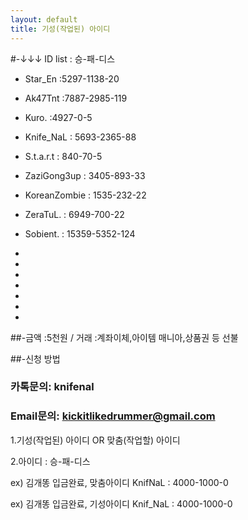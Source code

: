```yaml
---
layout: default
title: 기성(작업된) 아이디
---
```


#-↓↓↓ ID list : 승-패-디스




* Star_En :5297-1138-20

* Ak47Tnt :7887-2985-119 

* Kuro. :4927-0-5

* Knife_NaL : 5693-2365-88

* S.t.a.r.t : 840-70-5  

* ZaziGong3up : 3405-893-33

* KoreanZombie : 1535-232-22

* ZeraTuL. : 6949-700-22

* Sobient. : 15359-5352-124

* 

* 

* 

* 

* 

* 

* 

##-금액 :5천원 / 거래 :계좌이체,아이템 매니아,상품권 등 선불 

##-신청 방법 

### 카톡문의: knifenal

### Email문의: [kickitlikedrummer@gmail.com](mailto:kickitlikedrummer@gmail.com)

1.기성(작업된) 아이디 OR 맞춤(작업할) 아이디

2.아이디 : 승-패-디스

ex) 김개똥 입금완료, 맞춤아이디 KnifNaL : 4000-1000-0 

ex) 김개똥 입금완료, 기성아이디 Knif_NaL : 4000-1000-0 

